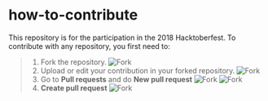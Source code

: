 # how-to-contribute

 This repository is for the participation in the 2018 Hacktoberfest. 
 To contribute with any repository, you first need to:
 > 1. Fork the repository.
 ![Fork](https://i.imgur.com/ot7J3pb.png)
 > 2. Upload or edit your contribution in your forked repository.
 ![Fork](https://i.imgur.com/Az18CGp.png)
 > 3. Go to **Pull requests** and do **New pull request**
 ![Fork](https://i.imgur.com/BeIbHBV.png)
 ![Fork](https://i.imgur.com/MjRbx27.png)
 > 4. **Create pull request**
 ![Fork](https://i.imgur.com/Op9Lidd.png)
